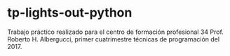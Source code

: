 # tp-lights-out-python
Trabajo práctico realizado para el centro de formación profesional 34 Prof. Roberto H. Albergucci, primer cuatrimestre técnicas de programación del 2017.
